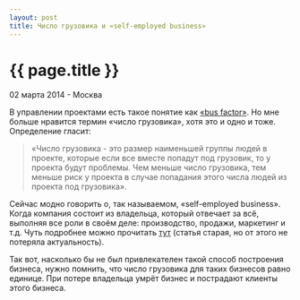 ```yaml
---
layout: post
title: Число грузовика и «self-employed business»
---
```


{{ page.title }}
================

<p class="meta">02 марта 2014 - Москва</p>

В управлении проектами есть такое понятие как [«bus factor»](http://en.wikipedia.org/wiki/Bus_factor).
Но мне больше нравится термин «число грузовика», хотя это и одно и тоже.
Определение гласит:
> «Число грузовика - это размер наименьшей группы людей в проекте,
> которые если все вместе попадут под грузовик, то у проекта будут проблемы.
> Чем меньше число грузовика, тем меньше риск у проекта в случае попадания этого числа
> людей из проекта под грузовика».

Сейчас модно говорить о, так называемом, «self-employed business».
Когда компания состоит из владельца, который отвечает за всё, выполняя все роли в своём деле:
производство, продажи, маркетинг и т.д. Чуть подробнее можно прочитать
[тут](https://sellme.biz/2006/08/kompanii-buduschego-uje-segodnya.html)
(статья старая, но от этого не потеряла актуальность).

Так вот, насколько бы не был привлекателен такой способ построения бизнеса,
нужно помнить, что число грузовика для таких бизнесов равно единице.
При потере владельца умрёт бизнес и пострадают клиенты этого бизнеса.
